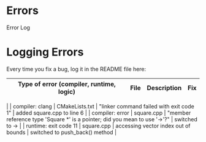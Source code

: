 # Errors
Error Log

# Logging Errors
Every time you fix a bug, log it in the README file here:

| Type of error (compiler, runtime, logic) | File | Description | Fix |
| ---------------------------------------- | ---- | ----------- | --- |
|
| compiler: clang | CMakeLists.txt | "linker command failed with exit code 1" | added square.cpp to line 6 |
| compiler: error | square.cpp | "member reference type 'Square *' is a pointer; did you mean to use '->'?" | switched to -> |
| runtime: exit code 11 | square.cpp | accessing vector index out of bounds | switched to push_back() method |


